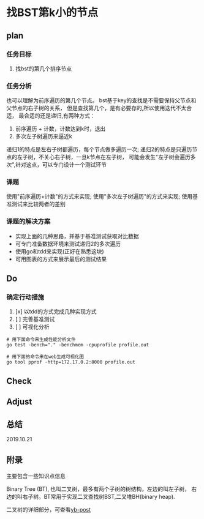 # 找BST第k小的节点

## plan

### 任务目标

1. 找bst的第几个排序节点

### 任务分析

也可以理解为前序遍历的第几个节点。
bst基于key的查找是不需要保持父节点和父节点的右子树的关系，
但是查找第几个，是有必要存的,所以使用迭代不太合适，
最合适的还是递归,有两种方式：

1. 前序遍历 + 计数，计数达到k时，退出
2. 多次左子树遍历来逼近k

递归1的特点是左右子树都遍历，每个节点做多遍历一次;
递归2的特点是只遍历节点的左子树，不关心右子树，一旦k节点在左子树，
可能会发生"左子树会遍历多次",针对这点，可以专门设计一个测试环节

### 课题

使用"前序遍历+计数"的方式来实现;
使用"多次左子树遍历"的方式来实现;
使用基准测试来比较两者的差别

### 课题的解决方案

- 实现上面的几种思路，并基于基准测试获取对比数据
- 可专门准备数据环境来测试递归2的多次遍历
- 使用go和tdd来实现(正好在熟悉这块)
- 可用图表的方式来展示最后的测试结果

## Do

### 确定行动措施

1. [x] 以tdd的方式完成几种实现方式
2. [ ] 完善基准测试
3. [ ] 可视化分析

```shell
# 用下面命令来生成性能分析文件
go test -bench="." -benchmem -cpuprofile profile.out

# 用下面的命令来在web生成可视化图
go tool pprof -http=172.17.0.2:8000 profile.out
```

## Check

## Adjust

## 总结

2019.10.21

## 附录

主要包含一些知识点信息

Binary Tree (BT), 也叫二叉树，最多有两个子树的树结构，左边的叫左子树，
右边的叫右子树。BT常用于实现二叉查找树BST,二叉堆BH(binary heap).

二叉树的详细部分，可查看[yb-post](https://github.com/fight100year/yb-post)
